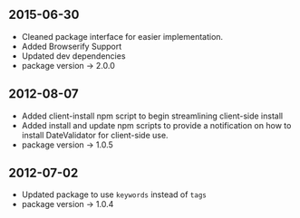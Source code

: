 ## 2015-06-30 ##
- Cleaned package interface for easier implementation.
- Added Browserify Support
- Updated dev dependencies
- package version -> 2.0.0

## 2012-08-07 ##
- Added client-install npm script to begin streamlining client-side install
- Added install and update npm scripts to provide a notification on how to install DateValidator for client-side use.
- package version -> 1.0.5

## 2012-07-02 ##
- Updated package to use `keywords` instead of `tags`
- package version -> 1.0.4